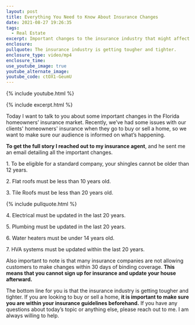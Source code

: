 ```yaml
---
layout: post
title: Everything You Need to Know About Insurance Changes
date: 2021-08-27 19:26:35
tags:
  - Real Estate
excerpt: Important changes to the insurance industry that might affect you.
enclosure:
pullquote: The insurance industry is getting tougher and tighter.
enclosure_type: video/mp4
enclosure_time:
use_youtube_image: true
youtube_alternate_image:
youtube_code: ctOX1-GeumU
---
```

{% include youtube.html %}

{% include excerpt.html %}

Today I want to talk to you about some important changes in the Florida homeowners’ insurance market. Recently, we’ve had some issues with our clients' homeowners' insurance when they go to buy or sell a home, so we want to make sure our audience is informed on what’s happening.&nbsp;

**To get the full story I reached out to my insurance agent**, and he sent me an email detailing all the important changes.&nbsp;

1\. To be eligible for a standard company, your shingles cannot be older than 12 years.

2\. Flat roofs must be less than 10 years old.

3\. Tile Roofs must be less than 20 years old.

{% include pullquote.html %}

4\. Electrical must be updated in the last 20 years.&nbsp;

5\. Plumbing must be updated in the last 20 years.

6\. Water heaters must be under 14 years old.

7\. HVA systems must be updated within the last 20 years.&nbsp;

Also important to note is that many insurance companies are not allowing customers to make changes within 30 days of binding coverage. **This means that you cannot sign up for insurance and update your house afterward.&nbsp;**

The bottom line for you is that the insurance industry is getting tougher and tighter. If you are looking to buy or sell a home, **it is important to make sure you are within your insurance guidelines beforehand.** If you have any questions about today’s topic or anything else, please reach out to me. I am always willing to help.&nbsp;
